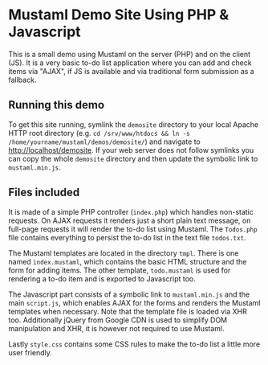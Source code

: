 Mustaml Demo Site Using PHP & Javascript
========================================

This is a small demo using Mustaml on the server (PHP) and on the client (JS). It is a very basic to-do list application where you can add and check items via "AJAX", if JS is available and via traditional form submission as a fallback. 

Running this demo
-----------------

To get this site running, symlink the `demosite` directory to your local Apache HTTP root directory (e.g. `cd /srv/www/htdocs && ln -s /home/yourname/mustaml/demos/demosite/`) and navigate to <http://localhost/demosite>. If your web server does not follow symlinks you can copy the whole `demosite` directory and then update the symbolic link to `mustaml.min.js`. 

Files included
--------------

It is made of a simple PHP controller (`index.php`) which handles non-static requests. On AJAX requests it renders just a short plain text message, on full-page requests it will render the to-do list using Mustaml. The `Todos.php` file contains everything to persist the to-do list in the text file `todos.txt`. 

The Mustaml templates are located in the directory `tmpl`. There is one named `index.mustaml`, which contains the basic HTML structure and the form for adding items. The other template, `todo.mustaml` is used for rendering a to-do item and is exported to Javascript too. 

The Javascript part consists of a symbolic link to `mustaml.min.js` and the main `script.js`, which enables AJAX for the forms and renders the Mustaml templates when necessary. Note that the template file is loaded via XHR too. Additionally jQuery from Google CDN is used to simplify DOM manipulation and XHR, it is however not required to use Mustaml. 

Lastly `style.css` contains some CSS rules to make the to-do list a little more user friendly. 
